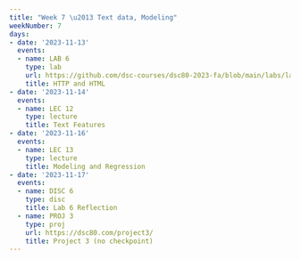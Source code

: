 ```yaml
---
title: "Week 7 \u2013 Text data, Modeling"
weekNumber: 7
days:
- date: '2023-11-13'
  events:
  - name: LAB 6
    type: lab
    url: https://github.com/dsc-courses/dsc80-2023-fa/blob/main/labs/lab06/lab.ipynb
    title: HTTP and HTML
- date: '2023-11-14'
  events:
  - name: LEC 12
    type: lecture
    title: Text Features
- date: '2023-11-16'
  events:
  - name: LEC 13
    type: lecture
    title: Modeling and Regression
- date: '2023-11-17'
  events:
  - name: DISC 6
    type: disc
    title: Lab 6 Reflection
  - name: PROJ 3
    type: proj
    url: https://dsc80.com/project3/
    title: Project 3 (no checkpoint)
---
```

